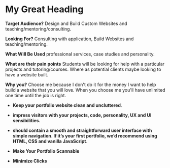 # My Great Heading

**Target Audience?** Design and Build Custom Websites and teaching/mentoring/consulting.

**Looking For?** Consulting with application, Build Websites and teaching/mentoring.

**What Will Be Used** professional services, case studies and personality.

**What are their pain points** Students will be looking for help with a particular projects and tutoring/courses. Where as potential clients maybe looking to have a website built.

**Why you?** Choose me because I don't do it for the money I want to help build a website that you will love. When you choose me you'll have unlimited one time until the job is right.

- **Keep your portfolio website clean and uncluttered**.
- **impress visitors with your projects, code, personality, UX and UI sensibilities.**
- **should contain a smooth and straightforward user interface with simple navigation. If it’s your first portfolio, we’d recommend using HTML, CSS and vanilla JavaScript**.

- **Make Your Portfolio Scannable**
- **Minimize Clicks**

